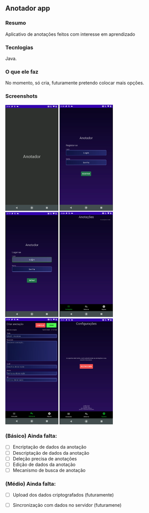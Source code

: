 ## Anotador app

### Resumo

<p>Aplicativo de anotações feitos com interesse em aprendizado</p>


### Tecnlogias

Java.

### O que ele faz

No momento, só cria, futuramente pretendo colocar mais opções.

### Screenshots

<img src="screenshots/splashscreen.png" width="33%"/>
<img src="screenshots/register.png" width="33%"/>
<img src="screenshots/login.png" width="33%"/>

<img src="screenshots/annotations.png" width="33%"/>
<img src="screenshots/add_annotation.png" width="33%"/>
<img src="screenshots/setting.png" width="33%"/>



### (Básico) Ainda falta:

-[ ] Encriptação de dados da anotação<br>
-[ ] Descriptação de dados da anotação<br>
-[ ] Deleção precisa de anotações<br>
-[ ] Edição de dados da anotação<br>
-[ ] Mecanismo de busca de anotação<br>

### (Médio) Ainda falta:

-[ ] Upload dos dados criptografados (futuramente)<br>
-[ ] Sincronização com dados no servidor (futuramene)


